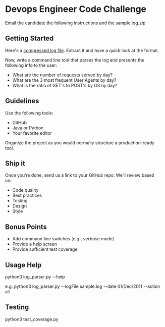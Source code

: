 # Devops Engineer Code Challenge

Email the candidate the following instructions and the sample.log.zip

## Getting Started

Here's a [compressed log file](sample.log.zip). Extract it and have a quick look at the format.

Now, write a command line tool that parses the log and presents the following info to the user:

- What are the number of requests served by day?
- What are the 3 most frequent User Agents by day?
- What is the ratio of GET's to POST's by OS by day?

## Guidelines

Use the following tools:

- GitHub
- Java or Python
- Your favorite editor

Organize the project as you would normally structure a production-ready tool.

## Ship it

Once you’re done, send us a link to your GitHub repo. We’ll review based on:

- Code quality
- Best­ practices
- Testing
- Design
- Style

## Bonus Points

- Add command line switches (e.g., verbose mode)
- Provide a help screen
- Provide sufficient test coverage

## Usage Help
python3 log_parser.py --help

e.g. python3 log_parser.py --logFile sample.log  --date 01/Dec/2011 --action all

## Testing

python3 test_coverage.py


